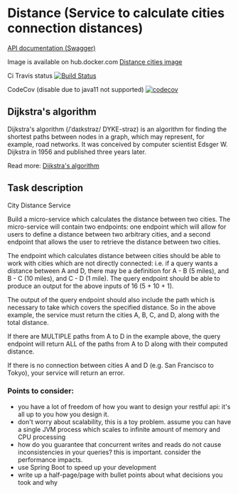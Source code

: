 # Distance (Service to calculate cities connection distances)
[API documentation (Swagger)](http://localhost:8080/swagger-ui/)

Image is available on hub.docker.com [Distance cities image](https://hub.docker.com/r/m999d999/distance-cities)

Ci Travis status [![Build Status](https://travis-ci.com/M999-999/distance.svg?branch=master)](https://travis-ci.com/M999-999/distance)

CodeCov (disable due to java11 not supported) [![codecov](https://codecov.io/gh/M999-999/distance/branch/master/graph/badge.svg)](https://codecov.io/gh/M999-999/distance)

## Dijkstra's algorithm
Dijkstra's algorithm (/ˈdaɪkstrəz/ DYKE-strəz) is an algorithm for finding the shortest paths between nodes 
in a graph, which may represent, for example, road networks. It was conceived by 
computer scientist Edsger W. Dijkstra in 1956 and published three years later.

Read more:  [Dijkstra's algorithm](https://en.wikipedia.org/wiki/Dijkstra%27s_algorithm)


## Task description

City Distance Service

Build a micro-service which calculates the distance between two cities. The micro-service will contain two endpoints:
one endpoint which will allow for users to define a distance between two arbitrary cities, and a second endpoint that
allows the user to retrieve the distance between two cities.

The endpoint which calculates distance between cities should be able to work with cities which are not directly
connected: i.e. if a query wants a distance between A and D, there may be a definition for A - B (5 miles), and B - C (10 miles), and C - D (1 mile).
The query endpoint should be able to produce an output for the above inputs of 16 (5 + 10 + 1).

The output of the query endpoint should also include the path which is necessary to take which covers the specified distance.
So in the above example, the service must return the cities A, B, C, and D, along with the total distance.

If there are MULTIPLE paths from A to D in the example above, the query endpoint will return ALL of the paths from A to D along
with their computed distance.

If there is no connection between cities A and D (e.g. San Francisco to Tokyo), your service will return an error.

### Points to consider:

- you have a lot of freedom of how you want to design your restful api: it's all up to you how you design it.
- don't worry about scalability, this is a toy problem. assume you can have a single JVM process which scales to infinite
  amount of memory and CPU processing
- how do you guarantee that concurrent writes and reads do not cause inconsistencies in your queries? this is important. consider the performance impacts.
- use Spring Boot to speed up your development
- write up a half-page/page with bullet points about what decisions you took and why